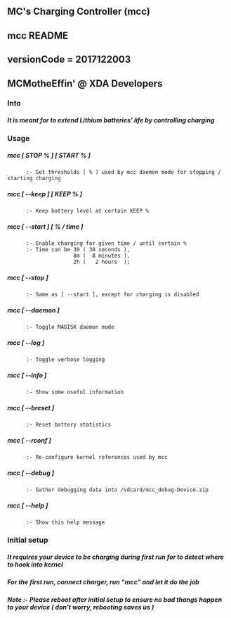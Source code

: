 ## MC's Charging Controller (mcc)
## mcc README
## versionCode = 2017122003
## MCMotheEffin' @ XDA Developers


### Into


##### It is meant for to extend Lithium batteries' life by controlling charging


### Usage


##### mcc [ STOP % ] [ START % ]
          :- Set thresholds ( % ) used by mcc daemon mode for stopping / starting charging

##### mcc [ --keep ] [ KEEP % ]
          :- Keep battery level at certain KEEP %

##### mcc [ --start ] [ % / time ]
          :- Enable charging for given time / until certain %
          :- Time can be 30 ( 30 seconds ),
                         8m (  8 minutes ),
                         2h (   2 hours  );

##### mcc [ --stop ]
          :- Same as [ --start ], except for charging is disabled

##### mcc [ --daemon ]
          :- Toggle MAGISK daemon mode

##### mcc [ --log ]
          :- Toggle verbose logging

##### mcc [ --info ]
          :- Show some useful information

##### mcc [ --breset ]
          :- Reset battery statistics

##### mcc [ --rconf ]
          :- Re-configure kernel references used by mcc

##### mcc [ --debug ]
          :- Gather debugging data into /sdcard/mcc_debug-Device.zip

##### mcc [ --help ]
          :- Show this help message


### Initial setup


##### It requires your device to be charging during first run for to detect where to hook into kernel

##### For the first run, connect charger, run "mcc" and let it do the job

##### Note :- Please reboot after initial setup to ensure no bad thangs happen to your device ( don't worry, rebooting saves us )
